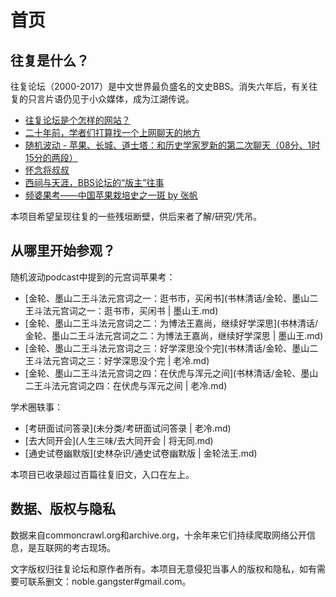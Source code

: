 # 首页

## 往复是什么？

往复论坛（2000-2017）是中文世界最负盛名的文史BBS。消失六年后，有关往复的只言片语仍见于小众媒体，成为江湖传说。

- [往复论坛是个怎样的网站？](https://www.zhihu.com/question/39552772)
- [二十年前，学者们打算找一个上网聊天的地方](https://mp.weixin.qq.com/s/JfK6JZ-GPBB-jlLf0RtMZw)
- [随机波动 - 苹果、长城、道士塔：和历史学家罗新的第二次聊天（08分、1时15分的两段）](https://www.stovol.club/005)
- [怀念将叔叔](https://www.sohu.com/a/652277155_121286085)
- [西祠与天涯，BBS论坛的“版主”往事](https://www.lifeweek.com.cn/article/160832)
- [频婆果考——中国苹果栽培史之一斑 by 张帆](http://agri-history.ihns.ac.cn/scholars/zhangfan1.htm)

本项目希望呈现往复的一些残垣断壁，供后来者了解/研究/凭吊。

## 从哪里开始参观？

随机波动podcast中提到的元宫词苹果考：

- [金轮、墨山二王斗法元宫词之一：逛书市，买闲书](书林清话/金轮、墨山二王斗法元宫词之一：逛书市，买闲书 | 墨山王.md)
- [金轮、墨山二王斗法元宫词之二：为博法王嘉尚，继续好学深思](书林清话/金轮、墨山二王斗法元宫词之二：为博法王嘉尚，继续好学深思 | 墨山王.md)
- [金轮、墨山二王斗法元宫词之三：好学深思没个完](书林清话/金轮、墨山二王斗法元宫词之三：好学深思没个完 | 老冷.md)
- [金轮、墨山二王斗法元宫词之四：在伏虎与浑元之间](书林清话/金轮、墨山二王斗法元宫词之四：在伏虎与浑元之间 | 老冷.md)

学术圈轶事：

- [考研面试问答录](未分类/考研面试问答录 | 老冷.md)
- [去大同开会](人生三味/去大同开会 | 将无同.md)
- [通史试卷幽默版](史林杂识/通史试卷幽默版 | 金轮法王.md)

本项目已收录超过百篇往复旧文，入口在左上。

## 数据、版权与隐私

数据来自commoncrawl.org和archive.org，十余年来它们持续爬取网络公开信息，是互联网的考古现场。

文字版权归往复论坛和原作者所有。本项目无意侵犯当事人的版权和隐私，如有需要可联系删文：noble.gangster#gmail.com。